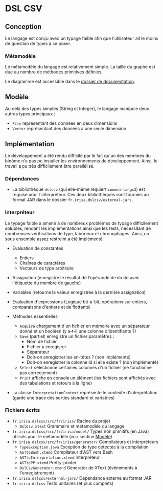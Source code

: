 # DSL CSV

## Conception

Le langage est conçu avec un typage faible afin que l'utilisateur ait le moins de question de types à se poser.

### Métamodèle

Le métamodèle du langage est relativement simple. La taille du graphe est due au nombre de méthodes primitives définies.

Le diagramme est accessible dans le [dossier de documentation](doc/dslCsv%20class%20diagram.svg).

## Modèle

Au delà des types simples (String et Integer), le langage manipule deux autres types principaux :

* `File` représentant des données en deux dimensions
* `Vector` représentant des données à une seule dimension

## Implémentation

Le développement a été rendu difficile par le fait qu'un des membres du binôme n'a pas pu installer les environnements de développement. Ainsi, le travail a pu très difficilement être parallélisé.

### Dépendances

* La bibliothèque `dslcsv` (qui elle-même requiert `common-langs3`) est requise pour l'interpréteur. Ces deux bibliothèques sont fournies au format JAR dans le dossier `fr.irisa.dslcsv/external-jars`.

### Interpréteur

Le typage faible a amené à de nombreux problèmes de typage difficilement solubles, rendant les implémentations ainsi que les tests, nécessitant de nombreuses vérifications de type, laborieux et chronophages. Ainsi, un sous ensemble assez restreint a été implémenté.

* Évaluation de constantes
    * Entiers
    * Chaînes de caractères
    * Vecteurs de type arbitraire
* Assignation (enregistre le résultat de l'opérande de droite avec l'étiquette du membre de gauche)
* Variables (retourne la valeur enregistrée à la dernière assignation)
* Évaluation d'expressions (Logique bit-à-bit, opérations sur entiers, comparaisons d'entiers et de flottants)
* Méthodes essentielles
    * `Acquire` chargement d'un fichier en mémoire avec un séparateur donné et un booléen (y a-t-il une colonne d'identifiants ?)
    * `Save` (partiel) enregistre un fichier paramètres :
        * Nom de fichier
        * Fichier à enregisrer
        * Séparateur
        * Doit-on enregistrer les en-têtes ? (non implémenté)
        * Doit-on enregistrer la colonne id si elle existe ? (non implémenté)
    * `Select` sélectionne certaines colonnes d'un fichier (ne fonctionne pas correctement)
    * `Print` affiche en console un élément (les fichiers sont affichés avec des tabulations et retours à la ligne)


* La classe `InterpretationContext` représente le contexte d'interprétation (garde une trace des sorties standard et variables)

### Fichiers écrits

* `fr.irisa.dslcsv/src/fr/irisa/` Racine du projet
    * `DslCsv.xtext` Grammaire et métamodèle du langage
* `fr.irisa.dslcsv/src/fr/irisa/model/` Types non primitifs (en Java) utilisés pour le métamodèle (voir section [Modèle](#modele))
* `fr.irisa.dslcsv/src/fr/irisa/generator/` Compilateurs et interpréteurs
    * `TypeException.java` Exception de type détectée à la compilation
    * `ASTtoBash.xtend` Compilateur d'AST vers Bash
    * `ASTtoInterpretation.xtend` Interpréteur
    * `ASTtoPP.xtend` Pretty-printer
    * `DslCsvGenerator.xtend` Generator de XText (événements à l'enregistrement)
* `fr.irisa.dslcsv/external-jars/` Dépendance externe au format JAR
* `fr.irisa.dslcsv` Tests unitaires (et plus complets)
